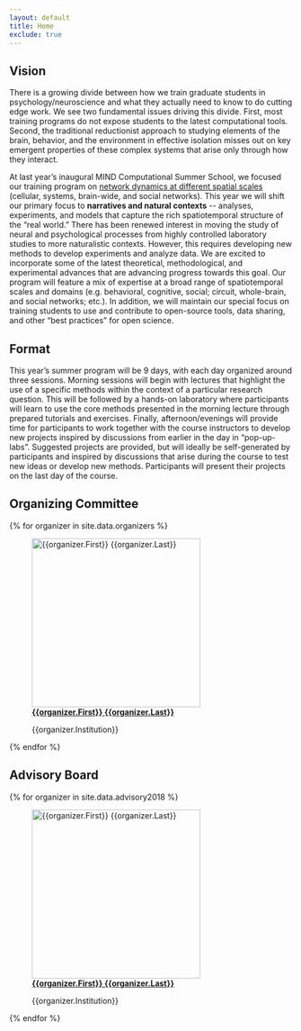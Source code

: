 ```yaml
---
layout: default
title: Home
exclude: true
---
```


## Vision
There is a growing divide between how we train graduate students in psychology/neuroscience and what they actually need to know to do cutting edge work. We see two fundamental issues driving this divide. First, most training programs do not expose students to the latest computational tools. Second, the traditional reductionist approach to studying elements of the brain, behavior, and the environment in effective isolation misses out on key emergent properties of these complex systems that arise only through how they interact.

At last year’s inaugural MIND Computational Summer School, we focused our training program on [network dynamics at different spatial scales]("/2017.html) (cellular, systems, brain-wide, and social networks). This year we will shift our primary focus to <strong>narratives and natural contexts</strong> -- analyses, experiments, and models that capture the rich spatiotemporal structure of the “real world.”  There has been renewed interest in moving the study of neural and psychological processes from highly controlled laboratory studies to more naturalistic contexts. However, this requires developing new methods to develop experiments and analyze data. We are excited to incorporate some of the latest theoretical, methodological, and experimental advances that are advancing progress towards this goal. Our program will feature a mix of expertise at a broad range of spatiotemporal scales and domains (e.g. behavioral, cognitive, social; circuit, whole-brain, and social networks; etc.). In addition, we will maintain our special focus on training students to use and contribute to open-source tools, data sharing, and other “best practices” for open science.


## Format
This year’s summer program will be 9 days, with each day organized around three sessions. Morning sessions will begin with lectures that highlight the use of a specific methods within the context of a particular research question.  This will be followed by a hands-on laboratory where participants will learn to use the core methods presented in the morning lecture through prepared tutorials and exercises. Finally, afternoon/evenings will provide time for participants to work together with the course instructors to develop new projects inspired by discussions from earlier in the day in “pop-up-labs”. Suggested projects are provided, but will ideally be self-generated by participants and inspired by discussions that arise during the course to test new ideas or develop new methods. Participants will present their projects on the last day of the course.

## Organizing Committee
<section>
  <div class='icon-container'>
    {% for organizer in site.data.organizers %}
      <div>
        <figure>
          <a href="{{organizer.Website}}"><img src="images/Faculty/{{organizer.Picture}}" alt="{{organizer.First}} {{organizer.Last}}" height="300"></a>
          <figcaption><strong><a href="{{organizer.Website}}">{{organizer.First}} {{organizer.Last}}</a></strong><p>{{organizer.Institution}}</p></figcaption>
        </figure>
      </div>
    {% endfor %}
  </div>
</section>


## Advisory Board
<section>
  <div class='icon-container'>
    {% for organizer in site.data.advisory2018 %}
      <div>
        <figure>
          <a href="{{organizer.Website}}"><img src="images/Faculty/{{organizer.Picture}}" alt="{{organizer.First}} {{organizer.Last}}" height="300"></a>
          <figcaption><strong><a href="{{organizer.Website}}">{{organizer.First}} {{organizer.Last}}</a></strong><p>{{organizer.Institution}}</p></figcaption>
        </figure>
      </div>
    {% endfor %}
  </div>
</section>
